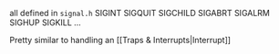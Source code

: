 all defined in `signal.h`
SIGINT
SIGQUIT
SIGCHILD
SIGABRT
SIGALRM
SIGHUP
SIGKILL
...

Pretty similar to handling an [[Traps & Interrupts|Interrupt]]